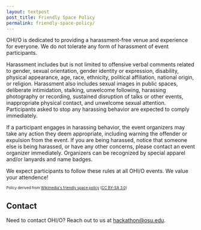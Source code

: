 ```yaml
---
layout: textpost
post_title: Friendly Space Policy
permalink: friendly-space-policy/
---
```


OHI/O is dedicated to providing a harassment-free venue and experience for everyone. We do not tolerate any form of harassment of event participants.

Harassment includes but is not limited to offensive verbal comments related to gender, sexual orientation, gender identity or expression, disability, physical appearance, age, race, ethnicity, political affiliation, national origin, or religion. Harassment also includes sexual images in public spaces, deliberate intimidation, stalking, unwelcome following, harassing photography or recording, sustained disruption of talks or other events, inappropriate physical contact, and unwelcome sexual attention. Participants asked to stop any harassing behavior are expected to comply immediately.

If a participant engages in harassing behavior, the event organizers may take any action they deem appropriate, including warning the offender or expulsion from the event. If you are being harassed, notice that someone else is being harassed, or have any other concerns, please contact an event organizer immediately. Organizers can be recognized by special apparel and/or lanyards and name badges.

We expect participants to follow these rules at all OHI/O events. We value your attendence!

<span style="font-size: 70%;">Policy derived from <a class="txt-red" href="https://wikimediafoundation.org/wiki/Friendly_space_policy">Wikimedia's friendly space policy</a> (<a class="txt-red" href="https://creativecommons.org/licenses/by-sa/3.0/">CC BY-SA 3.0</a>)</span>

## Contact
Need to contact OHI/O? Reach out to us at [hackathon@osu.edu](mailto:hackathon@osu.edu).
